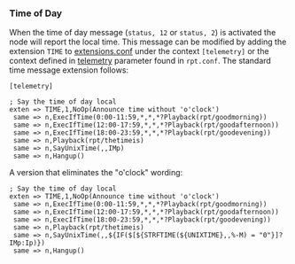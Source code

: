 ### Time of Day

When the time of day message (`status, 12` or `status, 2`) is activated the node will report the local time.  This message can be modified by adding the extension `TIME` to [extensions.conf](../config/extensions_conf.md) under the context `[telemetry]` or the context defined in [telemetry](#telemetry) parameter found in `rpt.conf`.
The standard time message extension follows:
```
[telemetry]

; Say the time of day local
exten => TIME,1,NoOp(Announce time without 'o'clock')
 same => n,ExecIfTime(0:00-11:59,*,*,*?Playback(rpt/goodmorning))
 same => n,ExecIfTime(12:00-17:59,*,*,*?Playback(rpt/goodafternoon))
 same => n,ExecIfTime(18:00-23:59,*,*,*?Playback(rpt/goodevening))
 same => n,Playback(rpt/thetimeis)
 same => n,SayUnixTime(,,IMp)
 same => n,Hangup()
```

A version that eliminates the "o'clock" wording:

```
; Say the time of day local
exten => TIME,1,NoOp(Announce time without 'o'clock')
 same => n,ExecIfTime(0:00-11:59,*,*,*?Playback(rpt/goodmorning))
 same => n,ExecIfTime(12:00-17:59,*,*,*?Playback(rpt/goodafternoon))
 same => n,ExecIfTime(18:00-23:59,*,*,*?Playback(rpt/goodevening))
 same => n,Playback(rpt/thetimeis)
 same => n,SayUnixTime(,,${IF($[${STRFTIME(${UNIXTIME},,%-M) = "0"}]?IMp:Ip)})
 same => n,Hangup()
```
